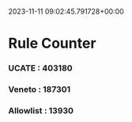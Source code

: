 2023-11-11 09:02:45.791728+00:00
# Rule Counter 
 ### UCATE : 403180

 ### Veneto : 187301

 ### Allowlist : 13930